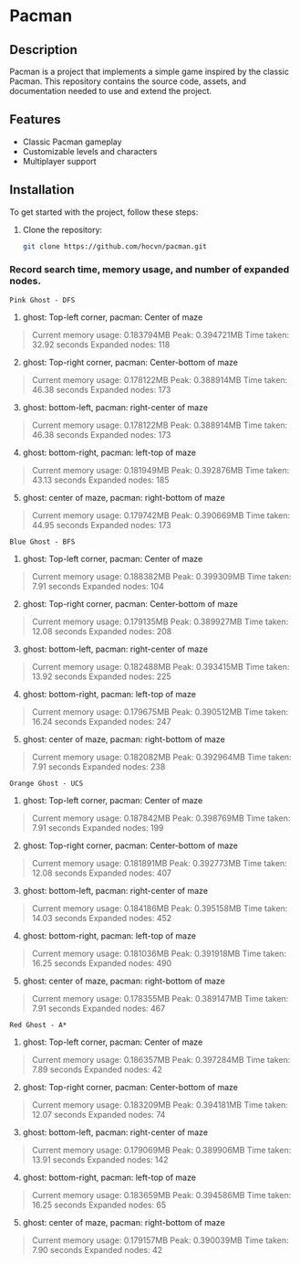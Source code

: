 # Pacman

## Description

Pacman is a project that implements a simple game inspired by the classic Pacman. This repository contains the source code, assets, and documentation needed to use and extend the project.

## Features

- Classic Pacman gameplay
- Customizable levels and characters
- Multiplayer support

## Installation

To get started with the project, follow these steps:

1.  Clone the repository:

    ```bash
    git clone https://github.com/hocvn/pacman.git
    ```


### Record search time, memory usage, and number of expanded nodes.
`Pink Ghost - DFS`
1. ghost: Top-left corner, pacman: Center of maze
 > Current memory usage: 0.183794MB
 > Peak: 0.394721MB
 > Time taken: 32.92 seconds
 > Expanded nodes: 118

2. ghost: Top-right corner, pacman: Center-bottom of maze
>Current memory usage: 0.178122MB
>Peak: 0.388914MB
>Time taken: 46.38 seconds
>Expanded nodes: 173

3. ghost: bottom-left, pacman:  right-center of maze
>Current memory usage: 0.178122MB
>Peak: 0.388914MB
>Time taken: 46.38 seconds
>Expanded nodes: 173

4. ghost: bottom-right, pacman:  left-top of maze
>Current memory usage: 0.181949MB
>Peak: 0.392876MB
>Time taken: 43.13 seconds
>Expanded nodes: 185

5. ghost: center of maze, pacman: right-bottom of maze 
>Current memory usage: 0.179742MB
>Peak: 0.390669MB
>Time taken: 44.95 seconds
>Expanded nodes: 173

`Blue Ghost - BFS`
1. ghost: Top-left corner, pacman: Center of maze
>Current memory usage: 0.188382MB
>Peak: 0.399309MB
>Time taken: 7.91 seconds
>Expanded nodes: 104

2. ghost: Top-right corner, pacman: Center-bottom of maze
>Current memory usage: 0.179135MB
>Peak: 0.389927MB
>Time taken: 12.08 seconds
>Expanded nodes: 208

3. ghost: bottom-left, pacman:  right-center of maze
>Current memory usage: 0.182488MB
>Peak: 0.393415MB
>Time taken: 13.92 seconds
>Expanded nodes: 225

4. ghost: bottom-right, pacman:  left-top of maze
>Current memory usage: 0.179675MB
>Peak: 0.390512MB
>Time taken: 16.24 seconds
>Expanded nodes: 247

5. ghost: center of maze, pacman: right-bottom of maze 
>Current memory usage: 0.182082MB
>Peak: 0.392964MB
>Time taken: 7.91 seconds
>Expanded nodes: 238


`Orange Ghost - UCS`
1. ghost: Top-left corner, pacman: Center of maze
>Current memory usage: 0.187842MB
>Peak: 0.398769MB
>Time taken: 7.91 seconds
>Expanded nodes: 199

2. ghost: Top-right corner, pacman: Center-bottom of maze
>Current memory usage: 0.181891MB
>Peak: 0.392773MB
>Time taken: 12.08 seconds
>Expanded nodes: 407

3. ghost: bottom-left, pacman:  right-center of maze
>Current memory usage: 0.184186MB
>Peak: 0.395158MB
>Time taken: 14.03 seconds
>Expanded nodes: 452

4. ghost: bottom-right, pacman:  left-top of maze
>Current memory usage: 0.181036MB
>Peak: 0.391918MB
>Time taken: 16.25 seconds
>Expanded nodes: 490

5. ghost: center of maze, pacman: right-bottom of maze 
>Current memory usage: 0.178355MB
>Peak: 0.389147MB
>Time taken: 7.91 seconds
>Expanded nodes: 467


`Red Ghost - A*`
1. ghost: Top-left corner, pacman: Center of maze
>Current memory usage: 0.186357MB
>Peak: 0.397284MB
>Time taken: 7.89 seconds
>Expanded nodes: 42

2. ghost: Top-right corner, pacman: Center-bottom of maze
>Current memory usage: 0.183209MB
>Peak: 0.394181MB
>Time taken: 12.07 seconds
>Expanded nodes: 74

3. ghost: bottom-left, pacman:  right-center of maze
>Current memory usage: 0.179069MB
>Peak: 0.389906MB
>Time taken: 13.91 seconds
>Expanded nodes: 142

4. ghost: bottom-right, pacman:  left-top of maze
>Current memory usage: 0.183659MB
>Peak: 0.394586MB
>Time taken: 16.25 seconds
>Expanded nodes: 65

5. ghost: center of maze, pacman: right-bottom of maze 
>Current memory usage: 0.179157MB
>Peak: 0.390039MB
>Time taken: 7.90 seconds
>Expanded nodes: 42
